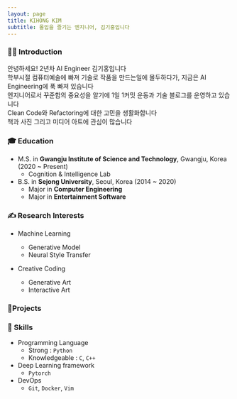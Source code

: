 ```yaml
---
layout: page
title: KIHONG KIM
subtitle: 몰입을 즐기는 엔지니어, 김기홍입니다
---
```


### 🙋‍♂️ Introduction
안녕하세요! 2년차 AI Engineer 김기홍입니다  
학부시절 컴퓨터예술에 빠져 기술로 작품을 만드는일에 몰두하다가, 지금은 AI Engineering에 푹 빠져 있습니다  
엔지니어로서 꾸준함의 중요성을 알기에 1일 1커밋 운동과 기술 블로그를 운영하고 있습니다  
Clean Code와 Refactoring에 대한 고민을 생활화합니다  
책과 사진 그리고 미디어 아트에 관심이 많습니다  


### 🎓 Education  
- M.S. in **Gwangju Institute of Science and Technology**, Gwangju, Korea (2020 ~ Present)
  - Cognition & Intelligence Lab
- B.S. in **Sejong University**, Seoul, Korea (2014 ~ 2020)
  - Major in **Computer Engineering**
  - Major in **Entertainment Software**


### ✍ Research Interests  
- Machine Learning
  - Generative Model
  - Neural Style Transfer

- Creative Coding
  - Generative Art
  - Interactive Art


### 📌Projects


### 📄 Skills
- Programming Language
  - Strong : `Python`
  - Knowledgeable : `C`, `C++`
- Deep Learning framework
  - `Pytorch`
- DevOps
  - `Git`, `Docker`, `Vim`
